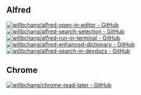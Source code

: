 ## Alfred
[![willbchang/alfred-open-in-editor - GitHub](https://gh-card.dev/repos/willbchang/alfred-open-in-editor.svg)](https://github.com/willbchang/alfred-open-in-editor)
[![willbchang/alfred-search-selection - GitHub](https://gh-card.dev/repos/willbchang/alfred-search-selection.svg)](https://github.com/willbchang/alfred-search-selection)
[![willbchang/alfred-run-in-terminal - GitHub](https://gh-card.dev/repos/willbchang/alfred-run-in-terminal.svg)](https://github.com/willbchang/alfred-run-in-terminal)
[![willbchang/alfred-enhanced-dictionary - GitHub](https://gh-card.dev/repos/willbchang/alfred-enhanced-dictionary.svg)](https://github.com/willbchang/alfred-enhanced-dictionar)
[![willbchang/alfred-search-in-devdocs - GitHub](https://gh-card.dev/repos/willbchang/alfred-search-in-devdocs.svg)](https://github.com/willbchang/alfred-search-in-devdocs)

## Chrome
[![willbchang/chrome-read-later - GitHub](https://gh-card.dev/repos/willbchang/chrome-read-later.svg)](https://github.com/willbchang/chrome-read-later)
